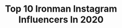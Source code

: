 ---
title: Top 10 Ironman Instagram Influencers In 2020
description: >-
  Find top ironman Instagram influencers in 2020. Most popular hashtags: #running #triathlon #runner #training.
platform: Instagram
profiles:
  - username: "dapperwithcause"
    fullname: >-
      “𝙇𝙖𝙨𝙩 𝙈𝙤𝙝𝙞𝙘𝙖𝙣 𝙤𝙛 𝙜𝙚𝙣𝙩𝙨 𝙡𝙚𝙖𝙜𝙪𝙚”
    location: ""
    followers: 3415
    engagement: 2524
    commentsToLikes: 0.283846
    avatar: "https://scontent-ams4-1.cdninstagram.com/v/t51.2885-19/s320x320/72746584_411247779796018_3184384737183531008_n.jpg?_nc_ht=scontent-ams4-1.cdninstagram.com&_nc_ohc=HKcmUYJbUX4AX9bU_Sy&oh=d44a076b2c226f0fd8747075d331958d&oe=5EB7CF43"
    verified: false
    hashtags: "#casualelegance, #gentlemenstyle, #fashionformen, #moderngentleman"
  - username: "urrechu_"
    fullname: >-
      Iñigo Urrechu
    location: "Spain"
    followers: 6328
    engagement: 1015
    commentsToLikes: 0.097184
    avatar: "https://scontent-amt2-1.cdninstagram.com/v/t51.2885-19/s320x320/14566808_1227153837347103_2771846020231856128_a.jpg?_nc_ht=scontent-amt2-1.cdninstagram.com&_nc_ohc=V3IV5fmfuCcAX_bKGFS&oh=ac2be6584be15272fa5fa4440b34e74c&oe=5EB735C6"
    verified: false
    hashtags: "#cielodeurrechu, #reyesmagos, #gastronomia, #food"
  - username: "max_beattie"
    fullname: >-
      Max.
    location: "Australia"
    followers: 9691
    engagement: 1379
    commentsToLikes: 0.041685
    avatar: "https://scontent-ams4-1.cdninstagram.com/v/t51.2885-19/s320x320/90089627_524135618520228_5378181197924925440_n.jpg?_nc_ht=scontent-ams4-1.cdninstagram.com&_nc_ohc=9tn-SqoqX_sAX_LSHnO&oh=cc19d71af5a468495e8ab4f33fa017f6&oe=5EB82498"
    verified: false
    hashtags: "#ironmax, #splove, #odt, #chobanifit"
  - username: "pinkironlady"
    fullname: >-
      Shelley MS,RD,CSSD 💖
    location: "United States"
    followers: 8239
    engagement: 1629
    commentsToLikes: 0.040837
    avatar: "https://scontent-atl3-1.cdninstagram.com/v/t51.2885-19/s320x320/82118319_767210680423099_8919133505842053120_n.jpg?_nc_ht=scontent-atl3-1.cdninstagram.com&_nc_ohc=vXSpBfxeQWkAX8CdlGj&oh=008a9e3bf59514effea1700d9cbd8200&oe=5EB8E26A"
    verified: false
    hashtags: ""
  - username: "rsewell92"
    fullname: >-
      Roderick Sewell Jackson
    location: "United States"
    followers: 8054
    engagement: 1603
    commentsToLikes: 0.036759
    avatar: "https://scontent-ams4-1.cdninstagram.com/v/t51.2885-19/s320x320/67945157_2562922843751774_901241575022002176_n.jpg?_nc_ht=scontent-ams4-1.cdninstagram.com&_nc_ohc=fyl7CBAEu-AAX95qV6t&oh=d628c2add0cc2fd5a1fbd5eeca9905e3&oe=5EB83390"
    verified: false
    hashtags: "#teamcaf, #triathlete, #prosthetics, #teamvega"
  - username: "runforlifeandsmile_"
    fullname: >-
      Sarah 🌍 Triathlon & Running
    location: "Germany"
    followers: 37307
    engagement: 358
    commentsToLikes: 0.057086
    avatar: "https://scontent-amt2-1.cdninstagram.com/v/t51.2885-19/s320x320/88386341_873436453121568_4889355216027123712_n.jpg?_nc_ht=scontent-amt2-1.cdninstagram.com&_nc_ohc=yDyZF1td7LIAX_FrjRf&oh=5f0a1d750a94b88ecf736adde63594ed&oe=5EBB605E"
    verified: false
    hashtags: "#swim, #radfahren, #happyrunner, #finisher"
  - username: "simondavidmueller"
    fullname: >-
      Simon Müller
    location: "United States"
    followers: 6451
    engagement: 1518
    commentsToLikes: 0.038319
    avatar: "https://scontent-lhr8-1.cdninstagram.com/v/t51.2885-19/s320x320/82063139_2474569592806143_4390365945642614784_n.jpg?_nc_ht=scontent-lhr8-1.cdninstagram.com&_nc_ohc=BllaL3A-SCoAX-0L52m&oh=5a3fbffd45b4369cb04b3891d4558807&oe=5EBABA96"
    verified: false
    hashtags: "#allaboutperspective, #derwindderwinddashimmlischekind, #labrat, #numbersof2019"
  - username: "elien_janssen"
    fullname: >-
      E l i e n 🌱 Vegan
    location: "United States"
    followers: 129284
    engagement: 582
    commentsToLikes: 0.034731
    avatar: "https://scontent-lhr8-1.cdninstagram.com/v/t51.2885-19/s320x320/39792149_460698347776528_8303059050396909568_n.jpg?_nc_ht=scontent-lhr8-1.cdninstagram.com&_nc_ohc=HEHCrnNhDzkAX9rF9Lk&oh=b082df73fcbf76fabcfd12683348a8ad&oe=5EBC2E6A"
    verified: false
    hashtags: "#fromwhereiride, #fitdutchies, #wielrennen, #lifebehindbars"
  - username: "nico_dream"
    fullname: >-
      🇫🇷 Nicolas Paris Swim Bike Run
    location: "France"
    followers: 14300
    engagement: 692
    commentsToLikes: 0.122240
    avatar: "https://scontent-lhr8-1.cdninstagram.com/v/t51.2885-19/10727785_729125273809185_1934448476_a.jpg?_nc_ht=scontent-lhr8-1.cdninstagram.com&_nc_ohc=cEFl5zkeZvoAX_gqZ9w&oh=5d6ce9eeb2c0fa57cbb74b9346645326&oe=5EBA70C5"
    verified: false
    hashtags: "#annulation, #runitfast, #salledesport, #active"
  - username: "athlete_heather_gollnick"
    fullname: >-
      Athlete Heather Gollnick
    location: "United States"
    followers: 18095
    engagement: 405
    commentsToLikes: 0.196492
    avatar: "https://scontent-lhr8-1.cdninstagram.com/v/t51.2885-19/s320x320/15802249_243975089368800_169993615869739008_a.jpg?_nc_ht=scontent-lhr8-1.cdninstagram.com&_nc_ohc=4wSEQ9kEnAoAX8TnbN2&oh=6a4ed5fa0d04fa0c782862120dd13361&oe=5EBB11D8"
    verified: false
    hashtags: "#racecation, #spartan, #spartnpro, #beastmodeon"
---